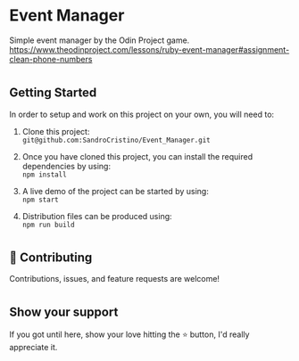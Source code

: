 # Event Manager

Simple event manager by the Odin Project game. 
https://www.theodinproject.com/lessons/ruby-event-manager#assignment-clean-phone-numbers 

#
## Getting Started

In order to setup and work on this project on your own, you will need to:

1. Clone this project:  
`git@github.com:SandroCristino/Event_Manager.git`

2. Once you have cloned this project, you can install the required dependencies by using:  
`npm install`

3. A live demo of the project can be started by using:  
`npm start`

4. Distribution files can be produced using:  
`npm run build`

#
## 🤝 Contributing

Contributions, issues, and feature requests are welcome!
#
## Show your support

If you got until here, show your love hitting the ⭐️ button, I'd really appreciate it.
